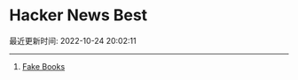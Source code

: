 # Hacker News Best

最近更新时间: 2022-10-24 20:02:11

--- 
1. [Fake Books](https://lcamtuf.substack.com/p/fake-books) 
